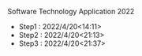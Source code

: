 Software Technology Application 2022
- Step1 : 2022/4/20<14:11>
- Step2 : 2022/4/20<21:13>
- Step3 : 2022/4/20<21:37>